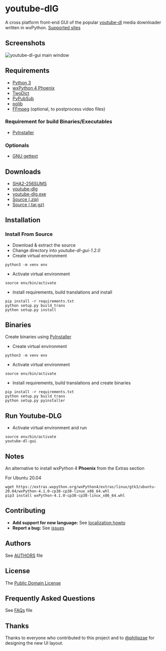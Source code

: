 # youtube-dlG
A cross platform front-end GUI of the popular [youtube-dl](https://rg3.github.io/youtube-dl/) media downloader written in wxPython. [Supported sites](https://rg3.github.io/youtube-dl/supportedsites.html)

## Screenshots
![youtube-dl-gui main window](https://raw.githubusercontent.com/MrS0m30n3/youtube-dl-gui/gh-pages/images/ydlg_ui.gif)

## Requirements
* [Python 3](https://www.python.org/downloads)
* [wxPython 4 Phoenix](https://wxpython.org/download.php)
* [TwoDict](https://pypi.org/project/twodict)
* [PyPubSub](https://pypi.org/project/PyPubSub)
* [polib](https://pypi.org/project/polib)
* [FFmpeg](https://ffmpeg.org/download.html) (optional, to postprocess video files)

### Requirement for build Binaries/Executables
* [PyInstaller](https://www.pyinstaller.org/)

### Optionals
* [GNU gettext](https://www.gnu.org/software/gettext/)

## Downloads
* [SHA2-256SUMS](https://github.com/oleksis/youtube-dl-gui/releases/download/v1.2.0/SHA2-256SUMS)
* [youtube-dlg](https://github.com/oleksis/youtube-dl-gui/releases/download/v1.2.0/youtube-dlg)
* [youtube-dlg.exe](https://github.com/oleksis/youtube-dl-gui/releases/download/v1.2.0/youtube-dlg.exe)
* [Source (.zip)](https://github.com/oleksis/youtube-dl-gui/archive/v1.2.0.zip)
* [Source (.tar.gz)](https://github.com/oleksis/youtube-dl-gui/archive/v1.2.0.tar.gz)

## Installation

### Install From Source
* Download & extract the source
* Change directory into *youtube-dl-gui-1.2.0*
* Create virtual environment 
```
python3 -m venv env
```
* Activate virtual environment
```
source env/bin/activate
```
* Install requirements, build translations and install
```
pip install -r requirements.txt
python setup.py build_trans
python setup.py install
```

## Binaries
Create binaries using [PyInstaller](https://www.pyinstaller.org/)
* Create virtual environment
```
python3 -m venv env
```
* Activate virtual environment
```
source env/bin/activate
```
* Install requirements, build translations and create binaries
```
pip install -r requirements.txt
python setup.py build_trans
python setup.py pyinstaller
```

## Run Youtube-DLG
* Activate virtual environment and run
```
source env/bin/activate
youtube-dl-gui
```

## Notes
An alternative to install wxPython 4 **Phoenix** from the Extras section

For Ubuntu 20.04

```
wget https://extras.wxpython.org/wxPython4/extras/linux/gtk3/ubuntu-20.04/wxPython-4.1.0-cp38-cp38-linux_x86_64.whl
pip3 install wxPython-4.1.0-cp38-cp38-linux_x86_64.whl 
```

## Contributing
* **Add support for new language:** See [localization howto](docs/localization_howto.md)
* **Report a bug:** See [issues](https://github.com/oleksis/youtube-dl-gui/issues)

## Authors
See [AUTHORS](AUTHORS) file

## License
The [Public Domain License](LICENSE)

## Frequently Asked Questions
See [FAQs](docs/faqs.md) file

## Thanks
Thanks to everyone who contributed to this project and to [@philipzae](https://github.com/philipzae) for designing the new UI layout.
